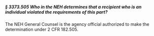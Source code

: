 ##### § 3373.505 Who in the NEH determines that a recipient who is an individual violated the requirements of this part? #####

The NEH General Counsel is the agency official authorized to make the determination under 2 CFR 182.505.